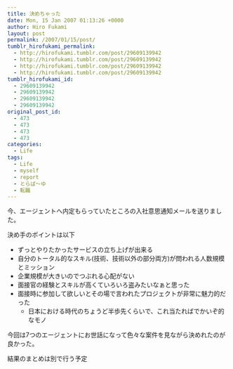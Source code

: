 ```yaml
---
title: 決めちゃった
date: Mon, 15 Jan 2007 01:13:26 +0000
author: Hiro Fukami
layout: post
permalink: /2007/01/15/post/
tumblr_hirofukami_permalink:
  - http://hirofukami.tumblr.com/post/29609139942
  - http://hirofukami.tumblr.com/post/29609139942
  - http://hirofukami.tumblr.com/post/29609139942
  - http://hirofukami.tumblr.com/post/29609139942
tumblr_hirofukami_id:
  - 29609139942
  - 29609139942
  - 29609139942
  - 29609139942
original_post_id:
  - 473
  - 473
  - 473
  - 473
categories:
  - Life
tags:
  - Life
  - myself
  - report
  - とらば～ゆ
  - 転職
---
```

<div class="section">
  <p>
    今、エージェントへ内定もらっていたところの入社意思通知メールを送りました。
  </p>
  
  <p>
    決め手のポイントは以下
  </p>
  
  <ul>
    <li>
      ずっとやりたかったサービスの立ち上げが出来る
    </li>
    <li>
      自分のトータル的なスキル(技術、技術以外の部分両方)が問われる人数規模とミッション
    </li>
    <li>
      企業規模が大きいのでつぶれる心配がない
    </li>
    <li>
      面接官の経験とスキルが高くていろいろ盗みたいなぁと思った
    </li>
    <li>
      面接時に参加して欲しいとその場で言われたプロジェクトが非常に魅力的だった <ul>
        <li>
          日本における時代のちょうど半歩先くらいで、これ当たればでかいぞ的なモノ
        </li>
      </ul>
    </li>
  </ul>
  
  <p>
    今回は7つのエージェントにお世話になって色々な案件を見ながら決めれたのが良かった。
  </p>
  
  <p>
    結果のまとめは別で行う予定
  </p>
</div>